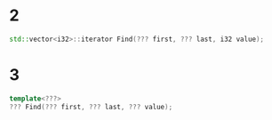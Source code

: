 # 2
```c++
std::vector<i32>::iterator Find(??? first, ??? last, i32 value);
```

# 3
```c++
template<???>
??? Find(??? first, ??? last, ??? value);
```